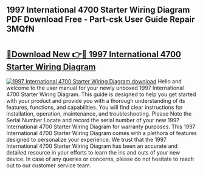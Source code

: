 ## 1997 International 4700 Starter Wiring Diagram PDF Download Free - Part-csk User Guide Repair 3MQfN

# <h2><a href="http://dflqqq.blite.top/?on=1997+International+4700+Starter+Wiring+Diagram">🔗Download New 👉🔴 1997 International 4700 Starter Wiring Diagram</a></h2>

[![1997 International 4700 Starter Wiring Diagram download](https://i.imgur.com/lujVjoI.png)](http://dflqqq.blite.top/?on=1997+International+4700+Starter+Wiring+Diagram)
Hello and welcome to the user manual for your newly unboxed 1997 International 4700 Starter Wiring Diagram. This guide is designed to help you get started with your product and provide you with a thorough understanding of its features, functions, and capabilities. You will find clear instructions for installation, operation, maintenance, and troubleshooting. Please Note the Serial Number Locate and record the serial number of your new 1997 International 4700 Starter Wiring Diagram for warranty purposes. This 1997 International 4700 Starter Wiring Diagram comes with a plethora of features designed to personalize your experience. We trust that the 1997 International 4700 Starter Wiring Diagram has been an accurate and detailed resource in your efforts to learn the ins and outs of your new device. In case of any queries or concerns, please do not hesitate to reach out to our customer service team.
